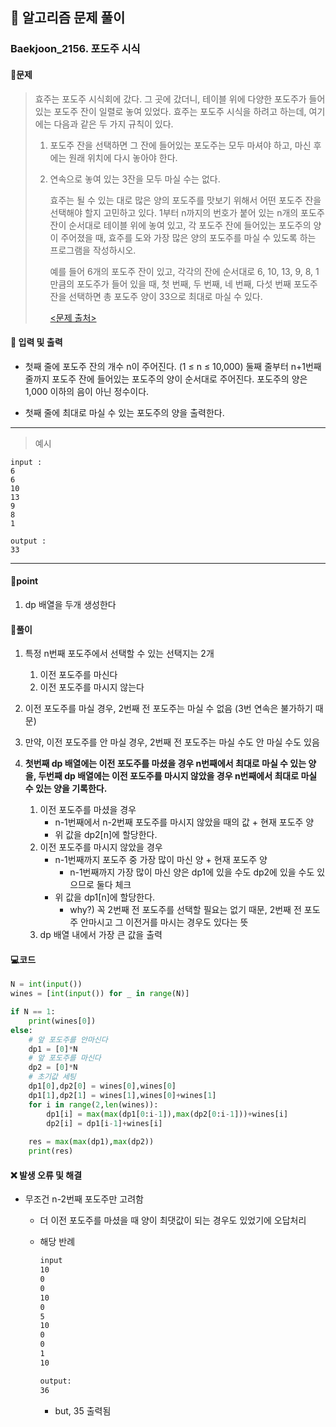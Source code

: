 ## 🐌 알고리즘 문제 풀이

### Baekjoon_2156. 포도주 시식

#### 📒문제

> 효주는 포도주 시식회에 갔다. 그 곳에 갔더니, 테이블 위에 다양한 포도주가 들어있는 포도주 잔이 일렬로 놓여 있었다. 효주는 포도주 시식을 하려고 하는데, 여기에는 다음과 같은 두 가지 규칙이 있다.
>
> 1. 포도주 잔을 선택하면 그 잔에 들어있는 포도주는 모두 마셔야 하고, 마신 후에는 원래 위치에 다시 놓아야 한다.
> 2. 연속으로 놓여 있는 3잔을 모두 마실 수는 없다.
>    
>    효주는 될 수 있는 대로 많은 양의 포도주를 맛보기 위해서 어떤 포도주 잔을 선택해야 할지 고민하고 있다. 1부터 n까지의 번호가 붙어 있는 n개의 포도주 잔이 순서대로 테이블 위에 놓여 있고, 각 포도주 잔에 들어있는 포도주의 양이 주어졌을 때, 효주를 도와 가장 많은 양의 포도주를 마실 수 있도록 하는 프로그램을 작성하시오. 
>    
>    예를 들어 6개의 포도주 잔이 있고, 각각의 잔에 순서대로 6, 10, 13, 9, 8, 1 만큼의 포도주가 들어 있을 때, 첫 번째, 두 번째, 네 번째, 다섯 번째 포도주 잔을 선택하면 총 포도주 양이 33으로 최대로 마실 수 있다.
>    
>    [<문제 출처>](https://www.acmicpc.net/problem/2156)



#### :pushpin: 입력 및 출력

- 첫째 줄에 포도주 잔의 개수 n이 주어진다. (1 ≤ n ≤ 10,000) 둘째 줄부터 n+1번째 줄까지 포도주 잔에 들어있는 포도주의 양이 순서대로 주어진다. 포도주의 양은 1,000 이하의 음이 아닌 정수이다.

- 첫째 줄에 최대로 마실 수 있는 포도주의 양을 출력한다.

---

> 예시

```
input :
6
6
10
13
9
8
1

output :
33
```

----




#### 🚀point

1. dp 배열을 두개 생성한다



#### 🔎풀이

1.  특정 n번째 포도주에서 선택할 수 있는 선택지는 2개
    1.  이전 포도주를 마신다
    1.  이전 포도주를 마시지 않는다

1.  이전 포도주를 마실 경우, 2번째 전 포도주는 마실 수 없음 (3번 연속은 불가하기 때문)
1.  만약, 이전 포도주를 안 마실 경우, 2번째 전 포도주는 마실 수도 안 마실 수도 있음
1.  **첫번째 dp 배열에는 이전 포도주를 마셨을 경우 n번째에서 최대로 마실 수 있는 양을, 두번째 dp 배열에는 이전 포도주를 마시지 않았을 경우 n번째에서 최대로 마실 수 있는 양을 기록한다.**
    1.  이전 포도주를 마셨을 경우
        - n-1번째에서 n-2번째 포도주를 마시지 않았을 때의 값 + 현재 포도주 양
        - 위 값을 dp2[n]에 할당한다.
    1.  이전 포도주를 마시지 않았을 경우
        - n-1번째까지 포도주 중 가장 많이 마신 양 + 현재 포도주 양
          - n-1번째까지 가장 많이 마신 양은 dp1에 있을 수도 dp2에 있을 수도 있으므로 둘다 체크
        - 위 값을 dp1[n]에 할당한다.
          - why?) 꼭 2번째 전 포도주를 선택할 필요는 없기 때문, 2번째 전 포도주 안마시고 그 이전거를 마시는 경우도 있다는 뜻
    1.  dp 배열 내에서 가장 큰 값을 출력




#### 💻코드

```python
N = int(input())
wines = [int(input()) for _ in range(N)]

if N == 1:
    print(wines[0])
else:
    # 앞 포도주를 안마신다
    dp1 = [0]*N
    # 앞 포도주를 마신다
    dp2 = [0]*N
    # 초기값 세팅
    dp1[0],dp2[0] = wines[0],wines[0]
    dp1[1],dp2[1] = wines[1],wines[0]+wines[1]
    for i in range(2,len(wines)):
        dp1[i] = max(max(dp1[0:i-1]),max(dp2[0:i-1]))+wines[i]
        dp2[i] = dp1[i-1]+wines[i]
    
    res = max(max(dp1),max(dp2))
    print(res)
```



#### ❌ 발생 오류 및 해결

- 무조건 n-2번째 포도주만 고려함

  - 더 이전 포도주를 마셨을 때 양이 최댓값이 되는 경우도 있었기에 오답처리

  - 해당 반례

    ```txt
    input
    10
    0
    0
    10
    0
    5
    10
    0
    0
    1
    10
    
    output:
    36
    ```

    - but, 35 출력됨

